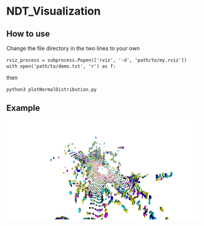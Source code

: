 # NDT_Visualization

## How to use
Change the file directory in the two lines to your own

```
rviz_process = subprocess.Popen(['rviz', '-d', 'path/to/my.rviz'])
with open('path/to/demo.txt', 'r') as f:
```


then

```
python3 plotNormalDistribution.py
```



## Example

<p align="center"><img width="800" alt="image" src="figure/ndt.png">

